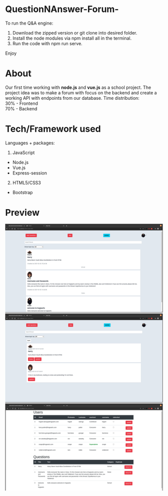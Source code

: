# QuestionNAnswer-Forum-

To run the Q&A engine:

1. Download the zipped version or git clone into desired folder.
2. Install the node modules via npm install all in the terminal.
3. Run the code with npm run serve.

Enjoy


# About
  Our first time working with **node.js** and **vue.js** as a school project. The project idea was to make a forum with focus on the backend and create a working API with  endpoints from our database. 
  Time distribution:\
    30% - Frontend\
    70% - Backend


# Tech/Framework used
Languages + packages:
1. JavaScript
  - Node.js
  - Vue.js
  - Express-session

2. HTML5/CSS3
  - Bootstrap
  

# Preview
  
  
  <img src="public/uploads/landing.png">
   <img src="public/uploads/commentsection.png">
    <img src="public/uploads/adminpage.png">
  



 

